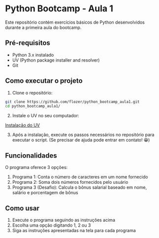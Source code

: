 
# Python Bootcamp - Aula 1

Este repositório contém exercícios básicos de Python desenvolvidos durante a primeira aula do bootcamp.

## Pré-requisitos

- Python 3.x instalado
- UV (Python package installer and resolver)
- Git

## Como executar o projeto

1. Clone o repositório:
```bash
git clone https://github.com/flozer/python_bootcamp_aula1.git
cd python_bootcamp_aula1/
```

2. Instale o UV no seu computador:

[Instalação do UV](https://docs.astral.sh/uv/guides/install-python/)

3. Após a instalação, execute os passos necessários no repositório para executar o script. (Se precisar de ajuda pode entrar em contato! 😁)

## Funcionalidades

O programa oferece 3 opções:

1. Programa 1: Conta o número de caracteres em um nome fornecido
2. Programa 2: Soma dois números fornecidos pelo usuário
3. Programa 3 (Desafio): Calcula o bônus salarial baseado em nome, salário e porcentagem de bônus

## Como usar

1. Execute o programa seguindo as instruções acima
2. Escolha uma opção digitando 1, 2 ou 3
3. Siga as instruções apresentadas na tela para cada programa
